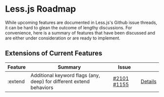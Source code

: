 # Less.js Roadmap
While upcoming features are documented in Less.js's Github issue threads, it can be hard to glean the outcome of lengthy discussions. For convenience, here is a summary of features that have been discussed and are either under consideration or are ready to implement.

## Extensions of Current Features

Feature   | Summary | Issue | &nbsp;
-------   | ---- | --- | ---
:extend   | Additional keyword flags (any, deep) for different extend behaviors | [#2101](/less/less.js/issues/2101) [#1155](/less/less.js/issues/1155) | [Details](extend.md)
